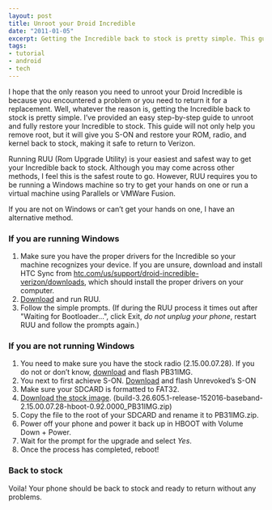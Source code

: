 ```yaml
---
layout: post
title: Unroot your Droid Incredible
date: "2011-01-05"
excerpt: Getting the Incredible back to stock is pretty simple. This guide will not only help you remove root, but it will give you S-ON and restore your ROM, radio, and kernel back to stock, making it safe to return to Verizon.
tags:
- tutorial
- android
- tech
---
```


I hope that the only reason you need to unroot your Droid Incredible is because you encountered a problem or you need to return it for a replacement. Well, whatever the reason is, getting the Incredible back to stock is pretty simple. I’ve provided an easy step-by-step guide to unroot and fully restore your Incredible to stock. This guide will not only help you remove root, but it will give you S-ON and restore your ROM, radio, and kernel back to stock, making it safe to return to Verizon.

Running RUU (Rom Upgrade Utility) is your easiest and safest way to get your Incredible back to stock. Although you may come across other methods, I feel this is the safest route to go. However, RUU requires you to be running a Windows machine so try to get your hands on one or run a virtual machine using Parallels or VMWare Fusion.

If you are not on Windows or can’t get your hands on one, I have an alternative method.

### If you are running Windows

1.  Make sure you have the proper drivers for the Incredible so your machine recognizes your device. If you are unsure, download and install HTC Sync from [htc.com/us/support/droid-incredible-verizon/downloads](http://www.htc.com/us/support/droid-incredible-verizon/downloads/), which should install the proper drivers on your computer.
2.  [Download](https://docs.google.com/uc?id=0B1Z3FsizLUAGSWhSUFAybXpzWUk&export=download) and run RUU.
3.  Follow the simple prompts. (If during the RUU process it times out after "Waiting for Bootloader...", click Exit, *do not unplug your phone*, restart RUU and follow the prompts again.)

### If you are not running Windows

1.  You need to make sure you have the stock radio (2.15.00.07.28). If you do not or don’t know, [download](https://docs.google.com/uc?id=0B1Z3FsizLUAGT0NwS2I0bnV3ZnM&export=download) and flash PB31IMG.
2.  You next to first achieve S-ON. [Download](https://docs.google.com/uc?id=0B1Z3FsizLUAGenJrbzBDLW43SjA&export=download) and flash Unrevoked’s S-ON
3.  Make sure your SDCARD is formatted to FAT32.
4.  [Download the stock image](https://docs.google.com/uc?id=0B1Z3FsizLUAGRndSeWR0U0pTMHc&export=download). (build-3.26.605.1-release-152016-baseband-2.15.00.07.28-hboot-0.92.0000_PB31IMG.zip)
5.  Copy the file to the root of your SDCARD and rename it to PB31IMG.zip.
6.  Power off your phone and power it back up in HBOOT with Volume Down + Power.
7.  Wait for the prompt for the upgrade and select *Yes*.
8.  Once the process has completed, reboot!

### Back to stock

Voila! Your phone should be back to stock and ready to return without any problems.
